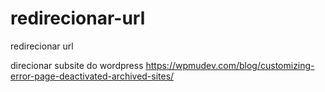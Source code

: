 # redirecionar-url
redirecionar url 

direcionar subsite do wordpress
https://wpmudev.com/blog/customizing-error-page-deactivated-archived-sites/
